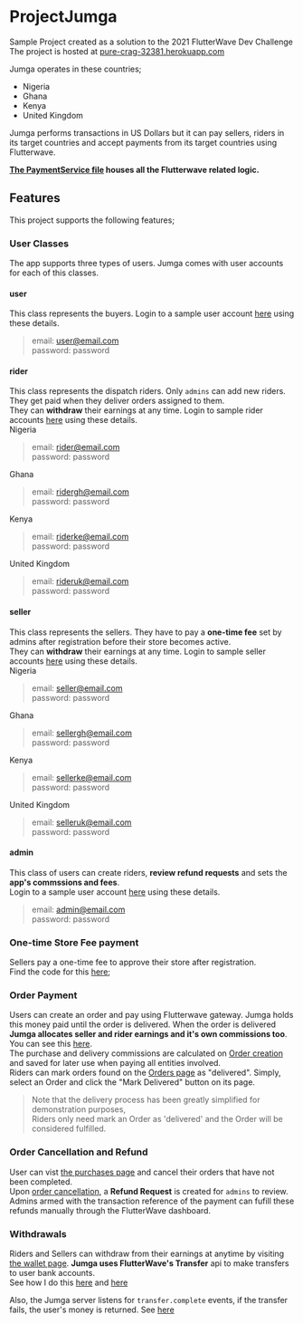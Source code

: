 # ProjectJumga
Sample Project created as a solution to the 2021 FlutterWave Dev Challenge  
The project is hosted at [pure-crag-32381.herokuapp.com](https://pure-crag-32381.herokuapp.com/)

Jumga operates in these countries;
- Nigeria
- Ghana
- Kenya
- United Kingdom

Jumga performs transactions in US Dollars but it can pay sellers, riders in its target countries and accept payments from its target countries using Flutterwave. 

**[The PaymentService file](https://github.com/Eunovo/ProjectJumga/blob/main/server/src/services/payment/PaymentService.ts) houses all the Flutterwave related logic.**

## Features
This project supports the following features;

### User Classes
The app supports three types of users. Jumga comes with user accounts for each of this classes.


#### user
This class represents the buyers.
Login to a sample user account [here](https://pure-crag-32381.herokuapp.com/login) using these details.  
> email: user@email.com  
> password: password



#### rider
This class represents the dispatch riders. Only `admins` can add new riders.  
They get paid when they deliver orders assigned to them.  
They can **withdraw** their earnings at any time.
Login to sample rider accounts [here](https://pure-crag-32381.herokuapp.com/login/rider) using these details.  
Nigeria
> email: rider@email.com  
> password: password

Ghana
> email: ridergh@email.com  
> password: password

Kenya
> email: riderke@email.com  
> password: password

United Kingdom
> email: rideruk@email.com  
> password: password


#### seller
This class represents the sellers. They have to pay a **one-time fee** set by admins
after registration before their store becomes active.  
They can **withdraw** their earnings at any time.
Login to sample seller accounts [here](https://pure-crag-32381.herokuapp.com/login/store) using these details.  
Nigeria
> email: seller@email.com  
> password: password

Ghana
> email: sellergh@email.com  
> password: password

Kenya
> email: sellerke@email.com  
> password: password

United Kingdom
> email: selleruk@email.com  
> password: password

#### admin
This class of users can create riders, **review refund requests** and sets the **app's commssions and fees**.  
Login to a sample user account [here](https://pure-crag-32381.herokuapp.com/login/admin) using these details.
> email: admin@email.com  
> password: password


### One-time Store Fee payment
Sellers pay a one-time fee to approve their store after registration.  
Find the code for this [here](https://github.com/Eunovo/ProjectJumga/blob/main/server/src/services/users/ApproveSellerService.ts);

### Order Payment
Users can create an order and pay using Flutterwave gateway. Jumga holds this money paid until the order is delivered.
When the order is delivered **Jumga allocates seller and rider earnings and it's own commissions too**.  
You can see this [here](https://github.com/Eunovo/ProjectJumga/blob/2488dd9a643953368155c67aa82288dbaaa56378/server/src/controllers/orders/OrderController.ts#L114-L138).  
The purchase and delivery commissions are calculated on [Order creation](https://github.com/Eunovo/ProjectJumga/blob/2488dd9a643953368155c67aa82288dbaaa56378/server/src/backend.ts#L59-L93) and saved for later use when paying all entities involved.  
Riders can mark orders found on the [Orders page](https://pure-crag-32381.herokuapp.com/dashboard/orders) as "delivered". Simply, select an Order and click the "Mark Delivered" button on its page.

>Note that the delivery process has been greatly simplified for demonstration purposes,  
>Riders only need mark an Order as 'delivered' and the Order will be considered fulfilled.

### Order Cancellation and Refund
User can vist [the purchases page](https://pure-crag-32381.herokuapp.com/purchases) and cancel their orders that have not been completed.  
Upon [order cancellation](https://github.com/Eunovo/ProjectJumga/blob/2488dd9a643953368155c67aa82288dbaaa56378/server/src/controllers/orders/OrderController.ts#L140-L153), a **Refund Request** is created for `admins` to review.  
Admins armed with the transaction reference of the payment can fufill these refunds manually through the FlutterWave dashboard.

### Withdrawals
Riders and Sellers can withdraw from their earnings at anytime by visiting [the wallet page](https://pure-crag-32381.herokuapp.com/dashboard/wallet).
**Jumga uses FlutterWave's Transfer** api to make transfers to user bank accounts.  
See how I do this [here](https://github.com/Eunovo/ProjectJumga/blob/2488dd9a643953368155c67aa82288dbaaa56378/server/src/controllers/payouts/PayoutController.ts#L20-L24) and [here](https://github.com/Eunovo/ProjectJumga/blob/main/server/src/services/payouts/requestPayout.ts)

Also, the Jumga server listens for `transfer.complete` events, if the transfer fails, the user's money is returned. See [here](https://github.com/Eunovo/ProjectJumga/blob/main/server/src/controllers/events/EventController.ts)

